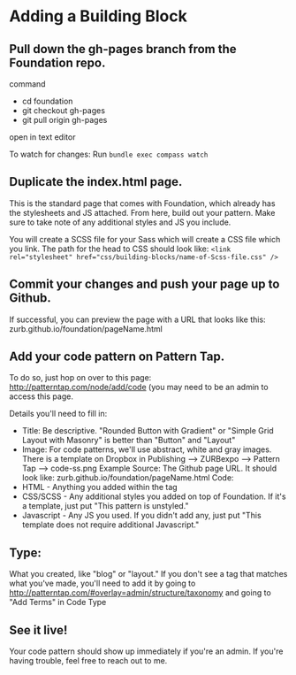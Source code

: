# Adding a Building Block

## Pull down the gh-pages branch from the Foundation repo.
command 
- cd foundation
- git checkout gh-pages
- git pull origin gh-pages

open in text editor

To watch for changes:
Run `bundle exec compass watch`

## Duplicate the index.html page. 
This is the standard page that comes with Foundation, which already has the stylesheets and JS attached. From here, build out your pattern. Make sure to take note of any additional styles and JS you include. 

You will create a SCSS file for your Sass which will create a CSS file which you link. The path for the head to CSS should look like: `<link rel="stylesheet" href="css/building-blocks/name-of-Scss-file.css" />`

## Commit your changes and push your page up to Github. 
If successful, you can preview the page with a URL that looks like this: zurb.github.io/foundation/pageName.html

## Add your code pattern on Pattern Tap. 
To do so, just hop on over to this page: http://patterntap.com/node/add/code (you may need to be an admin to access this page.

Details you'll need to fill in:
- Title: Be descriptive. "Rounded Button with Gradient" or "Simple Grid Layout with Masonry" is better than "Button" and "Layout"
- Image: For code patterns, we'll use abstract, white and gray images.  There is a template on Dropbox in Publishing --> ZURBexpo --> Pattern Tap --> code-ss.png
Example Source: The Github page URL. It should look like: zurb.github.io/foundation/pageName.html 
Code: 
- HTML - Anything you added within the <body> tag
- CSS/SCSS - Any additional styles you added on top of Foundation. If it's a template, just put "This pattern is unstyled."
- Javascript - Any JS you used. If you didn't add any, just put "This template does not require additional Javascript."

## Type: 
What you created, like "blog" or "layout." If you don't see a tag that matches what you've made, you'll need to add it by going to http://patterntap.com/#overlay=admin/structure/taxonomy and going to "Add Terms" in Code Type

## See it live! 
Your code pattern should show up immediately if you're an admin. If you're having trouble, feel free to reach out to me.
